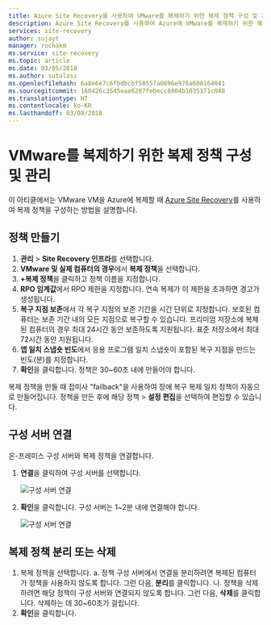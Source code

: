 ```yaml
---
title: Azure Site Recovery를 사용하여 VMware를 복제하기 위한 복제 정책 구성 및 관리 | Microsoft Docs
description: Azure Site Recovery를 사용하여 Azure에 VMware를 복제하기 위한 복제 설정을 구성하는 방법에 대해 설명합니다.
services: site-recovery
author: sujayt
manager: rochakm
ms.service: site-recovery
ms.topic: article
ms.date: 03/05/2018
ms.author: sutalasi
ms.openlocfilehash: 6a8e6e7c6fbdbcbf58557a0896e976a608164041
ms.sourcegitcommit: 168426c3545eae6287febecc8804b1035171c048
ms.translationtype: HT
ms.contentlocale: ko-KR
ms.lasthandoff: 03/08/2018
---
```

# <a name="configure-and-manage-replication-policies-for-vmware-replication"></a>VMware를 복제하기 위한 복제 정책 구성 및 관리
이 아티클에서는 VMware VM을 Azure에 복제할 때 [Azure Site Recovery](site-recovery-overview.md)를 사용하여 복제 정책을 구성하는 방법을 설명합니다.


## <a name="create-a-policy"></a>정책 만들기

1. **관리** > **Site Recovery 인프라**를 선택합니다.
2. **VMware 및 실제 컴퓨터의 경우**에서 **복제 정책**을 선택합니다. 
3. **+복제 정책**을 클릭하고 정책 이름을 지정합니다.
5. **RPO 임계값**에서 RPO 제한을 지정합니다. 연속 복제가 이 제한을 초과하면 경고가 생성됩니다.
6. **복구 지점 보존**에서 각 복구 지점의 보존 기간을 시간 단위로 지정합니다. 보호된 컴퓨터는 보존 기간 내의 모든 지점으로 복구할 수 있습니다. 프리미엄 저장소에 복제된 컴퓨터의 경우 최대 24시간 동안 보존하도록 지원됩니다. 표준 저장소에서 최대 72시간 동안 지원됩니다.
7. **앱 일치 스냅숏 빈도**에서 응용 프로그램 일치 스냅숏이 포함된 복구 지점을 만드는 빈도(분)를 지정합니다.
8. **확인**을 클릭합니다. 정책은 30~60초 내에 만들어야 합니다.

복제 정책을 만들 때 접미사 "failback"을 사용하여 장애 복구 복제 일치 정책이 자동으로 만들어집니다. 정책을 만든 후에 해당 정책 > **설정 편집**을 선택하여 편집할 수 있습니다.

## <a name="associate-a-configuration-server"></a>구성 서버 연결 

온-프레미스 구성 서버와 복제 정책을 연결합니다.

1. **연결**을 클릭하여 구성 서버를 선택합니다.

    ![구성 서버 연결](./media/vmware-azure-set-up-replication/associate1.png)

2. **확인**을 클릭합니다. 구성 서버는 1~2분 내에 연결해야 합니다.

    ![구성 서버 연결](./media/vmware-azure-set-up-replication/associate2.png)


## <a name="disassociate-or-delete-a-replication-policy"></a>복제 정책 분리 또는 삭제
1. 복제 정책을 선택합니다.
    a. 정책 구성 서버에서 연결을 분리하려면 복제된 컴퓨터가 정책을 사용하지 않도록 합니다. 그런 다음, **분리**를 클릭합니다.
    나. 정책을 삭제하려면 해당 정책이 구성 서버와 연결되지 않도록 합니다. 그런 다음, **삭제**를 클릭합니다. 삭제하는 데 30~60초가 걸립니다.
2. **확인**을 클릭합니다.
